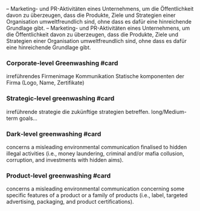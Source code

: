 – Marketing- und PR-Aktivitäten eines Unternehmens, um die
Öffentlichkeit davon zu überzeugen, dass die Produkte, Ziele und
Strategien einer Organisation umweltfreundlich sind, ohne dass es
dafür eine hinreichende Grundlage gibt.
– Marketing- und PR-Aktivitäten eines Unternehmens, um die
Öffentlichkeit davon zu überzeugen, dass die Produkte, Ziele und
Strategien einer Organisation umweltfreundlich sind, ohne dass es
dafür eine hinreichende Grundlage gibt.

### Corporate‐level Greenwashing #card 
irreführendes Firmenimage Kommunikation 
Statische komponenten der Firma (Logo, Name, Zertifikate)

### Strategic‐level greenwashing #card 
irreführende strategie die zukünftige strategien betreffen.
long/Medium-term goals...

### Dark‐level greenwashing #card 
concerns a misleading environmental communication
finalised to hidden illegal activities (i.e., money laundering,
criminal and/or mafia collusion, corruption, and investments with hidden
aims).

### Product‐level greenwashing #card 
concerns a misleading environmental communication concerning some specific features of a product or a family of products (i.e., label, targeted advertising, packaging, and product certifications).
